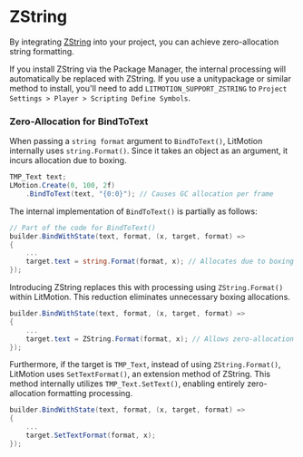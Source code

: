 # ZString

By integrating [ZString](https://github.com/Cysharp/ZString) into your project, you can achieve zero-allocation string formatting.

If you install ZString via the Package Manager, the internal processing will automatically be replaced with ZString. If you use a unitypackage or similar method to install, you'll need to add `LITMOTION_SUPPORT_ZSTRING` to `Project Settings > Player > Scripting Define Symbols`.

### Zero-Allocation for BindToText

When passing a `string format` argument to `BindToText()`, LitMotion internally uses `string.Format()`. Since it takes an object as an argument, it incurs allocation due to boxing.

```cs
TMP_Text text;
LMotion.Create(0, 100, 2f)
    .BindToText(text, "{0:0}"); // Causes GC allocation per frame
```

The internal implementation of `BindToText()` is partially as follows:

```cs
// Part of the code for BindToText()
builder.BindWithState(text, format, (x, target, format) =>
{
    ...
    target.text = string.Format(format, x); // Allocates due to boxing here
});
```

Introducing ZString replaces this with processing using `ZString.Format()` within LitMotion. This reduction eliminates unnecessary boxing allocations.

```cs
builder.BindWithState(text, format, (x, target, format) =>
{
    ...
    target.text = ZString.Format(format, x); // Allows zero-allocation formatting
});
```

Furthermore, if the target is `TMP_Text`, instead of using `ZString.Format()`, LitMotion uses `SetTextFormat()`, an extension method of ZString. This method internally utilizes `TMP_Text.SetText()`, enabling entirely zero-allocation formatting processing.

```cs
builder.BindWithState(text, format, (x, target, format) =>
{
    ...
    target.SetTextFormat(format, x);
});
```
